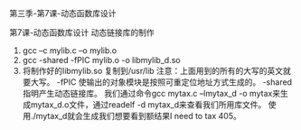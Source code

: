 第三季-第7课-动态函数库设计 

第7课-动态函数库设计
动态链接库的制作
1. gcc –c mylib.c –o mylib.o
2. gcc -shared -fPIC mylib.o -o libmylib_d.so
3. 将制作好的libmylib.so 复制到/usr/lib
注意：上面用到的所有的大写的英文就要大写。
-fPIC 使输出的对象模块是按照可重定位地址方式生成的。
-shared 指明产生动态链接库。
我们通过命令gcc mytax.c –lmytax_d -o mytax来生成mytax_d.o文件，通过readelf -d mytax_d来查看我们所用库文件。
使用./mytax_d就会生成我们想要看到额结果I need to tax 405。